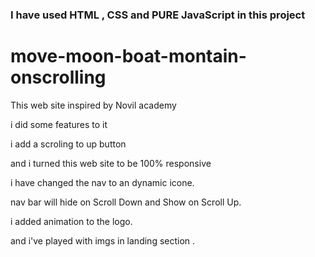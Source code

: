 ### I have used HTML , CSS and PURE JavaScript in this project

# move-moon-boat-montain-onscrolling

This web site inspired by Novil academy 

i did some features to it 

i add a scroling to up button 

and i turned this web site to be 100% responsive 

i have changed the nav to an dynamic icone.

nav bar will hide on Scroll Down and Show on Scroll Up.

i added animation to the logo.

and i've played with imgs in landing section .
